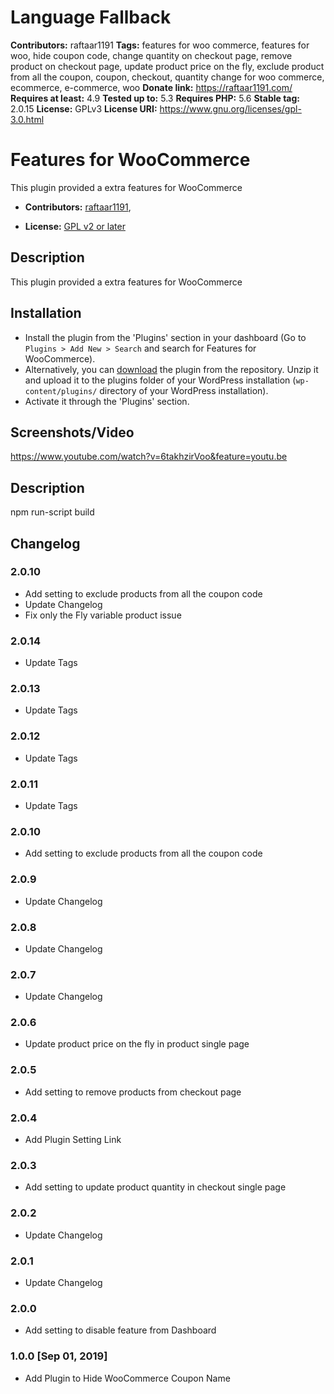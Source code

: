 # Language Fallback #
**Contributors:** raftaar1191
**Tags:** features for woo commerce, features for woo, hide coupon code, change quantity on checkout page, remove product on checkout page, update product price on the fly, exclude product from all the coupon, coupon, checkout, quantity change for woo commerce, ecommerce, e-commerce, woo
**Donate link:** https://raftaar1191.com/
**Requires at least:** 4.9
**Tested up to:** 5.3
**Requires PHP:** 5.6
**Stable tag:** 2.0.15
**License:** GPLv3
**License URI:** https://www.gnu.org/licenses/gpl-3.0.html

# Features for WooCommerce #

This plugin provided a extra features for WooCommerce


* **Contributors:** [raftaar1191](http://profiles.wordpress.org/raftaar1191),


* **License:** [GPL v2 or later]( http://www.gnu.org/licenses/gpl-2.0.html)

## Description ##

This plugin provided a extra features for WooCommerce

## Installation ##

* Install the plugin from the 'Plugins' section in your dashboard (Go to `Plugins > Add New > Search` and search for Features for WooCommerce).
* Alternatively, you can [download](http://downloads.wordpress.org/plugin/features-for-woocommerce.zip "Download Features for WooCommerce") the plugin from the repository. Unzip it and upload it to the plugins folder of your WordPress installation (`wp-content/plugins/` directory of your WordPress installation).
* Activate it through the 'Plugins' section.

## Screenshots/Video ##

https://www.youtube.com/watch?v=6takhzirVoo&feature=youtu.be

## Description ##

npm run-script build 


## Changelog ##

### 2.0.10 ###
   * Add setting to exclude products from all the coupon code
   * Update Changelog
   * Fix only the Fly variable product issue

### 2.0.14 ###
   * Update Tags

### 2.0.13 ###
   * Update Tags
   
### 2.0.12 ###
  * Update Tags
  
### 2.0.11 ###
   * Update Tags
   
### 2.0.10 ###
   * Add setting to exclude products from all the coupon code

### 2.0.9 ###
   * Update Changelog

### 2.0.8 ###
   * Update Changelog

### 2.0.7 ###
   * Update Changelog
   
### 2.0.6 ###
   * Update product price on the fly in product single page
   
### 2.0.5 ###
   * Add setting to remove products from checkout page

### 2.0.4 ###
   * Add Plugin Setting Link
   
### 2.0.3 ###
   * Add setting to update product quantity in checkout single page
   
### 2.0.2 ###
   * Update Changelog

### 2.0.1 ###
   * Update Changelog
   
### 2.0.0 ###
   * Add setting to disable feature from Dashboard

### 1.0.0 [Sep 01, 2019] ###
   * Add Plugin to Hide WooCommerce Coupon Name